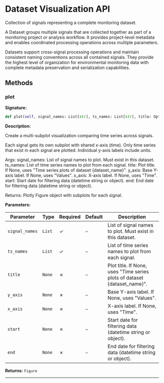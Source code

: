 # Dataset Visualization API

Collection of signals representing a complete monitoring dataset.

A Dataset groups multiple signals that are collected together as part of
a monitoring project or analysis workflow. It provides project-level
metadata and enables coordinated processing operations across multiple
parameters.

Datasets support cross-signal processing operations and maintain consistent
naming conventions across all contained signals. They provide the highest
level of organization for environmental monitoring data with complete
metadata preservation and serialization capabilities.
    

## Methods

### plot

**Signature:**

```python
def plot(self, signal_names: List[str], ts_names: List[str], title: Optional[str] = None, y_axis: Optional[str] = None, x_axis: Optional[str] = None, start: Union[str, datetime.datetime, pandas._libs.tslibs.timestamps.Timestamp, NoneType] = None, end: Union[str, datetime.datetime, pandas._libs.tslibs.timestamps.Timestamp, NoneType] = None) -> plotly.graph_objs._figure.Figure
```

**Description:**

Create a multi-subplot visualization comparing time series across signals.

Each signal gets its own subplot with shared x-axis (time). Only time series
that exist in each signal are plotted. Individual y-axis labels include units.

Args:
    signal_names: List of signal names to plot. Must exist in this dataset.
    ts_names: List of time series names to plot from each signal.
    title: Plot title. If None, uses "Time series plots of dataset {dataset_name}".
    y_axis: Base Y-axis label. If None, uses "Values".
    x_axis: X-axis label. If None, uses "Time".
    start: Start date for filtering data (datetime string or object).
    end: End date for filtering data (datetime string or object).
    
Returns:
    Plotly Figure object with subplots for each signal.

**Parameters:**

| Parameter | Type | Required | Default | Description |
|-----------|------|----------|---------|-------------|
| `signal_names` | `List` | ✓ | `—` | List of signal names to plot. Must exist in this dataset. |
| `ts_names` | `List` | ✓ | `—` | List of time series names to plot from each signal. |
| `title` | `None` | ✗ | `—` | Plot title. If None, uses "Time series plots of dataset {dataset_name}". |
| `y_axis` | `None` | ✗ | `—` | Base Y-axis label. If None, uses "Values". |
| `x_axis` | `None` | ✗ | `—` | X-axis label. If None, uses "Time". |
| `start` | `None` | ✗ | `—` | Start date for filtering data (datetime string or object). |
| `end` | `None` | ✗ | `—` | End date for filtering data (datetime string or object). |

**Returns:** `Figure`

---
